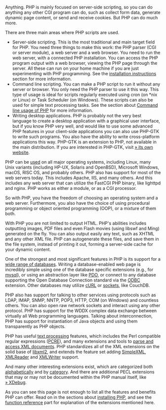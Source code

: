 Anything. PHP is mainly focused on server-side scripting, so you can do
anything any other CGI program can do, such as collect form data,
generate dynamic page content, or send and receive cookies. But PHP can
do much more.

There are three main areas where PHP scripts are used.

-   <span class="simpara"> Server-side scripting. This is the most
    traditional and main target field for PHP. You need three things to
    make this work: the PHP parser (CGI or server module), a web server
    and a web browser. You need to run the web server, with a connected
    PHP installation. You can access the PHP program output with a web
    browser, viewing the PHP page through the server. All these can run
    on your home machine if you are just experimenting with PHP
    programming. See the
    <a href="/install.html" class="link">installation instructions</a>
    section for more information. </span>
-   <span class="simpara"> Command line scripting. You can make a PHP
    script to run it without any server or browser. You only need the
    PHP parser to use it this way. This type of usage is ideal for
    scripts regularly executed using cron (on \*nix or Linux) or Task
    Scheduler (on Windows). These scripts can also be used for simple
    text processing tasks. See the section about
    <a href="/features/commandline.html" class="link">Command line usage of PHP</a>
    for more information. </span>
-   <span class="simpara"> Writing desktop applications. PHP is probably
    not the very best language to create a desktop application with a
    graphical user interface, but if you know PHP very well, and would
    like to use some advanced PHP features in your client-side
    applications you can also use PHP-GTK to write such programs. You
    also have the ability to write cross-platform applications this way.
    PHP-GTK is an extension to PHP, not available in the main
    distribution. If you are interested in PHP-GTK, visit
    <a href="http://gtk.php.net/" class="link external">» its own website</a>.
    </span>

PHP can be <a href="/install.html" class="link">used</a> on all major
operating systems, including Linux, many Unix variants (including HP-UX,
Solaris and OpenBSD), Microsoft Windows, macOS, RISC OS, and probably
others. PHP also has support for most of the web servers today. This
includes Apache, IIS, and many others. And this includes any web server
that can utilize the FastCGI PHP binary, like lighttpd and nginx. PHP
works as either a module, or as a CGI processor.

So with PHP, you have the freedom of choosing an operating system and a
web server. Furthermore, you also have the choice of using procedural
programming or object oriented programming (OOP), or a mixture of them
both.

With PHP you are not limited to output HTML. PHP's abilities includes
outputting images, PDF files and even Flash movies (using libswf and
Ming) generated on the fly. You can also output easily any text, such as
XHTML and any other XML file. PHP can autogenerate these files, and save
them in the file system, instead of printing it out, forming a
server-side cache for your dynamic content.

One of the strongest and most significant features in PHP is its support
for a
<a href="/refs/database.html" class="link">wide range of databases</a>.
Writing a database-enabled web page is incredibly simple using one of
the database specific extensions (e.g., for
<a href="/set/mysqlinfo.html#MySQLi" class="link">mysql</a>), or using
an abstraction layer like <a href="/book/pdo.html" class="link">PDO</a>,
or connect to any database supporting the Open Database Connection
standard via the <a href="/book/uodbc.html" class="link">ODBC</a>
extension. Other databases may utilize
<a href="/book/curl.html" class="link">cURL</a> or
<a href="/book/sockets.html" class="link">sockets</a>, like CouchDB.

PHP also has support for talking to other services using protocols such
as LDAP, IMAP, SNMP, NNTP, POP3, HTTP, COM (on Windows) and countless
others. You can also open raw network sockets and interact using any
other protocol. PHP has support for the WDDX complex data exchange
between virtually all Web programming languages. Talking about
interconnection, PHP has support for instantiation of Java objects and
using them transparently as PHP objects.

PHP has useful
<a href="/refs/basic/text.html" class="link">text processing</a>
features, which includes the Perl compatible regular expressions
(<a href="/book/pcre.html" class="link">PCRE</a>), and many extensions
and tools to
<a href="/refs/xml.html" class="link">parse and access XML documents</a>.
PHP standardizes all of the XML extensions on the solid base of
<a href="/book/libxml.html" class="link">libxml2</a>, and extends the
feature set adding
<a href="/book/simplexml.html" class="link">SimpleXML</a>,
<a href="/book/xmlreader.html" class="link">XMLReader</a> and
<a href="/book/xmlwriter.html" class="link">XMLWriter</a> support.

And many other interesting extensions exist, which are categorized both
<a href="/extensions.html" class="link">alphabetically</a> and by
<a href="/funcref.html" class="link">category</a>. And there are
additional PECL extensions that may or may not be documented within the
PHP manual itself, like
<a href="http://xdebug.org/" class="link external">» XDebug</a>.

As you can see this page is not enough to list all the features and
benefits PHP can offer. Read on in the sections about
<a href="/install.html" class="link">installing PHP</a>, and see the
<a href="/funcref.html" class="link">function reference</a> part for
explanation of the extensions mentioned here.

